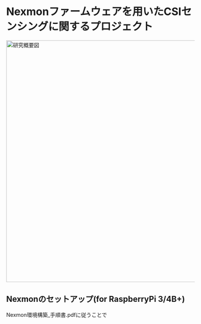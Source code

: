 # Nexmonファームウェアを用いたCSIセンシングに関するプロジェクト

<img width="647" alt="研究概要図" src="https://github.com/MinenoLab/NexmonCSI/assets/26078602/9782e754-35eb-4a1e-8ef0-e87e4113407a">

## Nexmonのセットアップ(for RaspberryPi 3/4B+)
Nexmon環境構築_手順書.pdfに従うことで
